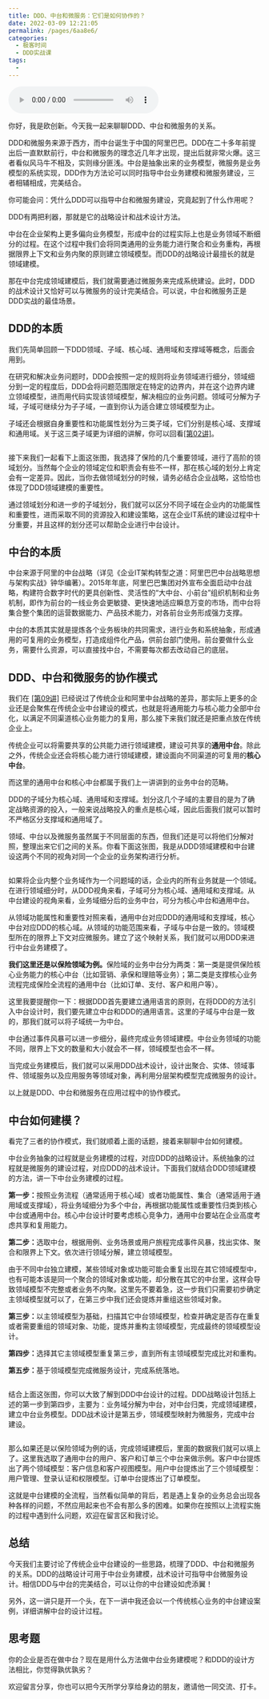 ```yaml
---
title: DDD、中台和微服务：它们是如何协作的？
date: 2022-03-09 12:21:05
permalink: /pages/6aa8e6/
categories:
  - 极客时间
  - DDD实战课
tags:
  - 
---
```

<audio title="10.DDD、中台和微服务：它们是如何协作的？" src="https://static001.geekbang.org/resource/audio/2b/34/2b42aa1876fd04527f1ed99addd31834.mp3" controls="controls"></audio> 
<p>你好，我是欧创新。今天我一起来聊聊DDD、中台和微服务的关系。</p><p>DDD和微服务来源于西方，而中台诞生于中国的阿里巴巴。DDD在二十多年前提出后一直默默前行，中台和微服务的理念近几年才出现，提出后就非常火爆。这三者看似风马牛不相及，实则缘分匪浅。中台是抽象出来的业务模型，微服务是业务模型的系统实现，DDD作为方法论可以同时指导中台业务建模和微服务建设，三者相辅相成，完美结合。</p><p>你可能会问：凭什么DDD可以指导中台和微服务建设，究竟起到了什么作用呢？</p><p><span class="orange">DDD有两把利器，那就是它的战略设计和战术设计方法。</span></p><p>中台在企业架构上更多偏向业务模型，形成中台的过程实际上也是业务领域不断细分的过程。在这个过程中我们会将同类通用的业务能力进行聚合和业务重构，再根据限界上下文和业务内聚的原则建立领域模型。而DDD的战略设计最擅长的就是领域建模。</p><p>那在中台完成领域建模后，我们就需要通过微服务来完成系统建设。此时，DDD的战术设计又恰好可以与微服务的设计完美结合。可以说，中台和微服务正是DDD实战的最佳场景。</p><h2>DDD的本质</h2><p>我们先简单回顾一下DDD领域、子域、核心域、通用域和支撑域等概念，后面会用到。</p><p>在研究和解决业务问题时，DDD会按照一定的规则将业务领域进行细分，领域细分到一定的程度后，DDD会将问题范围限定在特定的边界内，并在这个边界内建立领域模型，进而用代码实现该领域模型，解决相应的业务问题。领域可分解为子域，子域可继续分为子子域，一直到你认为适合建立领域模型为止。</p><!-- [[[read_end]]] --><p>子域还会根据自身重要性和功能属性划分为三类子域，它们分别是核心域、支撑域和通用域。关于这三类子域更为详细的讲解，你可以回看<a href="https://time.geekbang.org/column/article/149945">[第02讲]</a>。</p><p><img src="https://static001.geekbang.org/resource/image/99/29/991b8a5b685d8b0b3e172f38c0460a29.png" alt=""></p><p>接下来我们一起看下上面这张图，我选择了保险的几个重要领域，进行了高阶的领域划分。当然每个企业的领域定位和职责会有些不一样，那在核心域的划分上肯定会有一定差异。因此，当你去做领域划分的时候，请务必结合企业战略，这恰恰也体现了DDD领域建模的重要性。</p><p>通过领域划分和进一步的子域划分，我们就可以区分不同子域在企业内的功能属性和重要性，进而采取不同的资源投入和建设策略，这在企业IT系统的建设过程中十分重要，并且这样的划分还可以帮助企业进行中台设计。</p><h2>中台的本质</h2><p>中台来源于阿里的中台战略（详见《企业IT架构转型之道：阿里巴巴中台战略思想与架构实战》钟华编著）。2015年年底，阿里巴巴集团对外宣布全面启动中台战略，构建符合数字时代的更具创新性、灵活性的“大中台、小前台”组织机制和业务机制，即作为前台的一线业务会更敏捷、更快速地适应瞬息万变的市场，而中台将集合整个集团的运营数据能力、产品技术能力，对各前台业务形成强力支撑。</p><p>中台的本质其实就是提炼各个业务板块的共同需求，进行业务和系统抽象，形成通用的可复用的业务模型，打造成组件化产品，供前台部门使用。<span class="orange">前台要做什么业务，需要什么资源，可以直接找中台，不需要每次都去改动自己的底层。</span></p><h2>DDD、中台和微服务的协作模式</h2><p>我们在 <a href="https://time.geekbang.org/column/article/159580">[第09讲]</a> 已经说过了传统企业和阿里中台战略的差异，那实际上更多的企业还是会聚焦在传统企业中台建设的模式，也就是将通用能力与核心能力全部中台化，以满足不同渠道核心业务能力的复用，那么接下来我们就还是把重点放在传统企业上。</p><p>传统企业可以将需要共享的公共能力进行领域建模，建设可共享的<strong>通用中台</strong>。除此之外，传统企业还会将核心能力进行领域建模，建设面向不同渠道的可复用的<strong>核心中台</strong>。</p><p>而这里的通用中台和核心中台都属于我们上一讲讲到的业务中台的范畴。</p><p>DDD的子域分为核心域、通用域和支撑域。划分这几个子域的主要目的是为了确定战略资源的投入，一般来说战略投入的重点是核心域，因此后面我们就可以暂时不严格区分支撑域和通用域了。</p><p>领域、中台以及微服务虽然属于不同层面的东西，但我们还是可以将他们分解对照，整理出来它们之间的关系。你看下面这张图，我是从DDD领域建模和中台建设这两个不同的视角对同一个企业的业务架构进行分析。</p><p><img src="https://static001.geekbang.org/resource/image/c6/df/c647561ff910f97b8500b75de70281df.png" alt=""></p><p>如果将企业内整个业务域作为一个问题域的话，企业内的所有业务就是一个领域。在进行领域细分时，从DDD视角来看，子域可分为核心域、通用域和支撑域。从中台建设的视角来看，业务域细分后的业务中台，可分为核心中台和通用中台。</p><p>从领域功能属性和重要性对照来看，通用中台对应DDD的通用域和支撑域，核心中台对应DDD的核心域。从领域的功能范围来看，子域与中台是一致的。领域模型所在的限界上下文对应微服务。建立了这个映射关系，我们就可以用DDD来进行中台业务建模了。</p><p><strong>我们这里还是以保险领域为例。</strong>保险域的业务中台分为两类：第一类是提供保险核心业务能力的核心中台（比如营销、承保和理赔等业务）；第二类是支撑核心业务流程完成保险全流程的通用中台（比如订单、支付、客户和用户等）。</p><p>这里我要提醒你一下：根据DDD首先要建立通用语言的原则，在将DDD的方法引入中台设计时，我们要先建立中台和DDD的通用语言。这里的子域与中台是一致的，那我们就可以将子域统一为中台。</p><p>中台通过事件风暴可以进一步细分，最终完成业务领域建模。中台业务领域的功能不同，限界上下文的数量和大小就会不一样，领域模型也会不一样。</p><p>当完成业务建模后，我们就可以采用DDD战术设计，设计出聚合、实体、领域事件、领域服务以及应用服务等领域对象，再利用分层架构模型完成微服务的设计。</p><p>以上就是DDD、中台和微服务在应用过程中的协作模式。</p><h2>中台如何建模？</h2><p>看完了三者的协作模式，我们就顺着上面的话题，接着来聊聊中台如何建模。</p><p>中台业务抽象的过程就是业务建模的过程，对应DDD的战略设计。系统抽象的过程就是微服务的建设过程，对应DDD的战术设计。下面我们就结合DDD领域建模的方法，讲一下中台业务建模的过程。</p><p><strong>第一步：</strong>按照业务流程（通常适用于核心域）或者功能属性、集合（通常适用于通用域或支撑域），将业务域细分为多个中台，再根据功能属性或重要性归类到核心中台或通用中台。核心中台设计时要考虑核心竞争力，通用中台要站在企业高度考虑共享和复用能力。</p><p><strong>第二步：</strong>选取中台，根据用例、业务场景或用户旅程完成事件风暴，找出实体、聚合和限界上下文。依次进行领域分解，建立领域模型。</p><p>由于不同中台独立建模，某些领域对象或功能可能会重复出现在其它领域模型中，也有可能本该是同一个聚合的领域对象或功能，却分散在其它的中台里，这样会导致领域模型不完整或者业务不内聚。这里先不要着急，这一步我们只需要初步确定主领域模型就可以了，在第三步中我们还会提炼并重组这些领域对象。</p><p><strong>第三步：</strong>以主领域模型为基础，扫描其它中台领域模型，检查并确定是否存在重复或者需要重组的领域对象、功能，提炼并重构主领域模型，完成最终的领域模型设计。</p><p><strong>第四步：</strong>选择其它主领域模型重复第三步，直到所有主领域模型完成比对和重构。</p><p><strong>第五步：</strong>基于领域模型完成微服务设计，完成系统落地。</p><p><img src="https://static001.geekbang.org/resource/image/3c/47/3caae85ef680eb7cbc2ffb5c6a603f47.png" alt=""></p><p>结合上面这张图，你可以大致了解到DDD中台设计的过程。DDD战略设计包括上述的第一步到第四步，主要为：业务域分解为中台，对中台归类，完成领域建模，建立中台业务模型。DDD战术设计是第五步，领域模型映射为微服务，完成中台建设。</p><p><img src="https://static001.geekbang.org/resource/image/45/71/45de1af6a4b5dd6cf54921ff9f422571.png" alt=""></p><p>那么如果还是以保险领域为例的话，完成领域建模后，里面的数据我们就可以填上了。这里我选取了通用中台的用户、客户和订单三个中台来做示例。客户中台提炼出了两个领域模型：客户信息和客户视图模型。用户中台提炼出了三个领域模型：用户管理、登录认证和权限模型。订单中台提炼出了订单模型。</p><p>这就是中台建模的全流程，当然看似简单的背后，若是遇上复杂的业务总会出现各种各样的问题，不然应用起来也不会有那么多的困难。如果你在按照以上流程实施的过程中遇到什么问题，欢迎在留言区和我讨论。</p><h2>总结</h2><p>今天我们主要讨论了传统企业中台建设的一些思路，梳理了DDD、中台和微服务的关系。DDD的战略设计可用于中台业务建模，战术设计可指导中台微服务设计。相信DDD与中台的完美结合，可以让你的中台建设如虎添翼！</p><p>另外，这一讲只是开一个头，在下一讲中我还会以一个传统核心业务的中台建设案例，详细讲解中台的设计过程。</p><h2>思考题</h2><p>你的企业是否在做中台？现在是用什么方法做中台业务建模呢？和DDD的设计方法相比，你觉得孰优孰劣？</p><p>欢迎留言分享，你也可以把今天所学分享给身边的朋友，邀请他一同交流、打卡。</p><p></p>